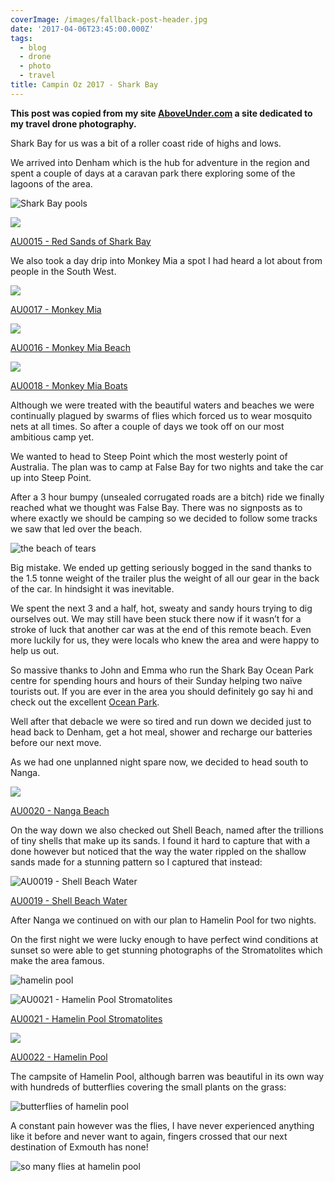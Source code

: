 ```yaml
---
coverImage: /images/fallback-post-header.jpg
date: '2017-04-06T23:45:00.000Z'
tags:
  - blog
  - drone
  - photo
  - travel
title: Campin Oz 2017 - Shark Bay
---
```


**This post was copied from my site [AboveUnder.com](https://aboveunder.com) a site dedicated to my travel drone photography.**

Shark Bay for us was a bit of a roller coast ride of highs and lows.

<!-- more -->

We arrived into Denham which is the hub for adventure in the region and spent a couple of days at a caravan park there exploring some of the lagoons of the area.

![Shark Bay pools](//cdn.shopify.com/s/files/1/1830/7597/files/DJI_0384_1024x1024.jpg?v=1491520993)

![](//cdn.shopify.com/s/files/1/1830/7597/products/DJI_0405_1024x1024.jpg?v=1491436278)

[AU0015 - Red Sands of Shark Bay](https://aboveunder.com/products/au0015-red-sands-of-shark-bay "red sands of shark bay")

We also took a day drip into Monkey Mia a spot I had heard a lot about from people in the South West.

![](//cdn.shopify.com/s/files/1/1830/7597/products/DJI_0421_1024x1024.jpg?v=1491520591)

[AU0017 - Monkey Mia](https://aboveunder.com/products/au0017-monkey-mia "Monkey Mia")

![](//cdn.shopify.com/s/files/1/1830/7597/products/DJI_0412_1024x1024.jpg?v=1491436222)

[AU0016 - Monkey Mia Beach](https://aboveunder.com/products/monkey-mia-beach "monkey mia beach")

![](//cdn.shopify.com/s/files/1/1830/7597/products/DJI_0428_1024x1024.jpg?v=1491520589)

[AU0018 - Monkey Mia Boats](https://aboveunder.com/products/au0018-monkey-mia-boats "monkey mia boats")

Although we were treated with the beautiful waters and beaches we were continually plagued by swarms of flies which forced us to wear mosquito nets at all times. So after a couple of days we took off on our most ambitious camp yet.

We wanted to head to Steep Point which the most westerly point of Australia. The plan was to camp at False Bay for two nights and take the car up into Steep Point.

After a 3 hour bumpy (unsealed corrugated roads are a bitch) ride we finally reached what we thought was False Bay. There was no signposts as to where exactly we should be camping so we decided to follow some tracks we saw that led over the beach.

![the beach of tears](//cdn.shopify.com/s/files/1/1830/7597/files/IMG_9568_1024x1024.jpg?v=1491521499)

Big mistake. We ended up getting seriously bogged in the sand thanks to the 1.5 tonne weight of the trailer plus the weight of all our gear in the back of the car. In hindsight it was inevitable.

We spent the next 3 and a half, hot, sweaty and sandy hours trying to dig ourselves out. We may still have been stuck there now if it wasn’t for a stroke of luck that another car was at the end of this remote beach. Even more luckily for us, they were locals who knew the area and were happy to help us out.

So massive thanks to John and Emma who run the Shark Bay Ocean Park centre for spending hours and hours of their Sunday helping two naïve tourists out. If you are ever in the area you should definitely go say hi and check out the excellent [Ocean Park](https://oceanpark.com.au/ "ocean park").

Well after that debacle we were so tired and run down we decided just to head back to Denham, get a hot meal, shower and recharge our batteries before our next move.

As we had one unplanned night spare now, we decided to head south to Nanga.

![](//cdn.shopify.com/s/files/1/1830/7597/products/DJI_0461_1024x1024.jpg?v=1491520565)

[AU0020 - Nanga Beach](https://aboveunder.com/products/au0020-nanga-beach "nanga beach")

On the way down we also checked out Shell Beach, named after the trillions of tiny shells that make up its sands. I found it hard to capture that with a done however but noticed that the way the water rippled on the shallow sands made for a stunning pattern so I captured that instead:

![AU0019 - Shell Beach Water](//cdn.shopify.com/s/files/1/1830/7597/products/DJI_0446_1024x1024.jpg?v=1491520587)

[AU0019 - Shell Beach Water](https://aboveunder.com/products/au0019-shell-beach-water "Shell Beach Water")

After Nanga we continued on with our plan to Hamelin Pool for two nights.

On the first night we were lucky enough to have perfect wind conditions at sunset so were able to get stunning photographs of the Stromatolites which make the area famous.

![hamelin pool](//cdn.shopify.com/s/files/1/1830/7597/files/DJI_0511_1024x1024.jpg?v=1491521775)

![AU0021 - Hamelin Pool Stromatolites](//cdn.shopify.com/s/files/1/1830/7597/products/DJI_0491_1024x1024.jpg?v=1491520547)

[AU0021 - Hamelin Pool Stromatolites](https://aboveunder.com/products/au0021-hamelin-pool-stromatolites)

![](//cdn.shopify.com/s/files/1/1830/7597/products/DJI_0501_1024x1024.jpg?v=1491520525)

[AU0022 - Hamelin Pool](https://aboveunder.com/products/au0022-hamelin-pool)

The campsite of Hamelin Pool, although barren was beautiful in its own way with hundreds of butterflies covering the small plants on the grass:

![butterflies of hamelin pool](//cdn.shopify.com/s/files/1/1830/7597/files/IMG_9634_1024x1024.jpg?v=1491521940)

A constant pain however was the flies, I have never experienced anything like it before and never want to again, fingers crossed that our next destination of Exmouth has none!

![so many flies at hamelin pool](//cdn.shopify.com/s/files/1/1830/7597/files/IMG_9646_1024x1024.jpg?v=1491521972)
